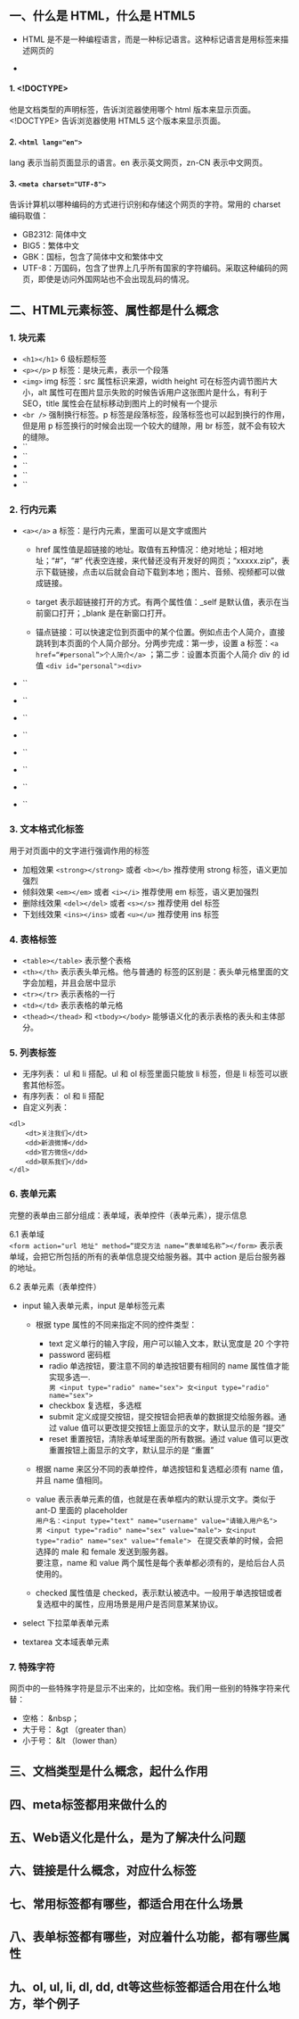 ## 一、什么是 HTML，什么是 HTML5

- HTML 是不是一种编程语言，而是一种标记语言。这种标记语言是用标签来描述网页的

- 


#### 1. <!DOCTYPE>   

他是文档类型的声明标签，告诉浏览器使用哪个 html 版本来显示页面。<!DOCTYPE> 告诉浏览器使用 HTML5 这个版本来显示页面。

#### 2. `<html lang="en">`   

lang 表示当前页面显示的语言。en 表示英文网页，zn-CN 表示中文网页。

#### 3. `<meta charset="UTF-8">`   

告诉计算机以哪种编码的方式进行识别和存储这个网页的字符。常用的 charset 编码取值：

- GB2312: 简体中文
- BIG5：繁体中文
- GBK：国标，包含了简体中文和繁体中文
- UTF-8：万国码，包含了世界上几乎所有国家的字符编码。采取这种编码的网页，即使是访问外国网站也不会出现乱码的情况。


## 二、HTML元素标签、属性都是什么概念

### 1. 块元素

- `<h1></h1>` 6 级标题标签
- `<p></p>` p 标签：是块元素，表示一个段落
- `<img>` img 标签：src 属性标识来源，width height 可在标签内调节图片大小，alt 属性可在图片显示失败的时候告诉用户这张图片是什么，有利于 SEO，title 属性会在鼠标移动到图片上的时候有一个提示
- `<br />` 强制换行标签。p 标签是段落标签，段落标签也可以起到换行的作用，但是用 p 标签换行的时候会出现一个较大的缝隙，用 br 标签，就不会有较大的缝隙。
- ``
- ``
- ``
- ``
- ``

### 2. 行内元素

- `<a></a>` a 标签：是行内元素，里面可以是文字或图片  

    - href 属性值是超链接的地址。取值有五种情况：绝对地址；相对地址；“#”，“#” 代表空连接，来代替还没有开发好的网页；“xxxxx.zip”，表示下载链接，点击以后就会自动下载到本地；图片、音频、视频都可以做成链接。
             
    - target 表示超链接打开的方式。有两个属性值：_self 是默认值，表示在当前窗口打开；_blank 是在新窗口打开。   
      
    - 锚点链接：可以快速定位到页面中的某个位置。例如点击个人简介，直接跳转到本页面的个人简介部分。分两步完成：第一步，设置 a 标签：`<a href=“#personal”>个人简介</a>` ；第二步：设置本页面个人简介 div 的 id 值 `<div id="personal"><div>`
- ``
- ``
- ``
- ``
- ``
- ``
- ``
- ``

### 3. 文本格式化标签   
   
用于对页面中的文字进行强调作用的标签

- 加粗效果  `<strong></strong>` 或者 `<b></b>`  推荐使用 strong 标签，语义更加强烈
- 倾斜效果 `<em></em>` 或者 `<i></i>` 推荐使用 em 标签，语义更加强烈
- 删除线效果 `<del></del>` 或者 `<s></s>` 推荐使用 del 标签
- 下划线效果 `<ins></ins>` 或者 `<u></u>` 推荐使用 ins 标签
        
### 4. 表格标签   
   
- `<table></table>` 表示整个表格
- `<th></th>` 表示表头单元格。他与普通的 <tr> 标签的区别是：表头单元格里面的文字会加粗，并且会居中显示
- `<tr></tr>` 表示表格的一行
- `<td></td>` 表示表格的单元格    
- `<thead></thead>` 和 `<tbody></body>` 能够语义化的表示表格的表头和主体部分。

### 5. 列表标签    
   
- 无序列表： ul 和 li 搭配。ul 和 ol 标签里面只能放 li 标签，但是 li 标签可以嵌套其他标签。
- 有序列表： ol 和 li 搭配
- 自定义列表：     
```
<dl>
    <dt>关注我们</dt>
    <dd>新浪微博</dd>
    <dd>官方微信</dd>
    <dd>联系我们</dd>
</dl>
```    
       
### 6. 表单元素  
      
完整的表单由三部分组成：表单域，表单控件（表单元素），提示信息   
   
6.1 表单域   
`<form action="url 地址" method=“提交方法 name=“表单域名称”></form>`  表示表单域，会把它所包括的所有的表单信息提交给服务器。其中 action 是后台服务器的地址。           

6.2 表单元素（表单控件）         
      
- input 输入表单元素，input 是单标签元素  
    
    - 根据 type 属性的不同来指定不同的控件类型： 
          
        - text 定义单行的输入字段，用户可以输入文本，默认宽度是 20 个字符
        - password 密码框
        - radio 单选按钮，要注意不同的单选按钮要有相同的 name 属性值才能实现多选一.   
        `男 <input type="radio" name="sex"> 女<input type="radio" name="sex"> `
        - checkbox 复选框，多选框  
        - submit 定义成提交按钮，提交按钮会把表单的数据提交给服务器。通过 value 值可以更改提交按钮上面显示的文字，默认显示的是 “提交”
        - reset 重置按钮，清除表单域里面的所有数据。通过 value 值可以更改重置按钮上面显示的文字，默认显示的是 “重置”   
          
    - 根据 name 来区分不同的表单控件，单选按钮和复选框必须有 name 值，并且 name 值相同。      
    - value 表示表单元素的值，也就是在表单框内的默认提示文字。类似于 ant-D 里面的 placeholder      
    `用户名：<input type="text" name="username" value="请输入用户名">`   
    `男 <input type="radio" name="sex" value="male"> 女<input type="radio" name="sex" value="female"> `  在提交表单的时候，会把选择的 male 和 female 发送到服务器。   
    要注意，name 和 value 两个属性是每个表单都必须有的，是给后台人员使用的。
    - checked 属性值是 checked，表示默认被选中。一般用于单选按钮或者复选框中的属性，应用场景是用户是否同意某某协议。
    
          
- select 下拉菜单表单元素   
        
        
- textarea 文本域表单元素
        
          
            
                       
### 7. 特殊字符   
  
网页中的一些特殊字符是显示不出来的，比如空格。我们用一些别的特殊字符来代替：   
    
- 空格： &nbsp；
- 大于号： &gt   （greater than）
- 小于号： &lt   （lower than）      
    

## 三、文档类型是什么概念，起什么作用



## 四、meta标签都用来做什么的




## 五、Web语义化是什么，是为了解决什么问题




## 六、链接是什么概念，对应什么标签




## 七、常用标签都有哪些，都适合用在什么场景




## 八、表单标签都有哪些，对应着什么功能，都有哪些属性




## 九、ol, ul, li, dl, dd, dt等这些标签都适合用在什么地方，举个例子